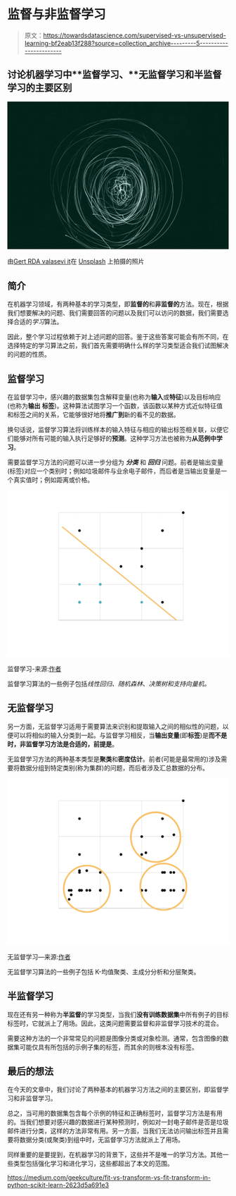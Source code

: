 # 监督与非监督学习

> 原文：<https://towardsdatascience.com/supervised-vs-unsupervised-learning-bf2eab13f288?source=collection_archive---------5----------------------->

## 讨论机器学习中**监督学习、**无监督学习和半监督学习的主要区别

![](img/aa01f3d6150b5e60472b97b2fe00e136.png)

由[Gert RDA valasevi it](https://unsplash.com/@skraidantisdrambliukas?utm_source=unsplash&utm_medium=referral&utm_content=creditCopyText)在 [Unsplash](https://unsplash.com/s/photos/artificial-intelligence?utm_source=unsplash&utm_medium=referral&utm_content=creditCopyText) 上拍摄的照片

## **简介**

在机器学习领域，有两种基本的学习类型，即**监督的**和**非监督的**方法。现在，根据我们想要解决的问题、我们需要回答的问题以及我们可以访问的数据，我们需要选择合适的*学习*算法。

因此，整个学习过程依赖于对上述问题的回答。鉴于这些答案可能会有所不同，在选择特定的学习算法之前，我们首先需要明确什么样的学习类型适合我们试图解决的问题的性质。

## 监督学习

在监督学习中，感兴趣的数据集包含解释变量(也称为**输入**或**特征**)以及目标响应(也称为**输出** **标签**)。这种算法试图学习一个函数，该函数以某种方式近似特征值和标签之间的关系，它能够很好地将**推广到**新的看不见的数据。

换句话说，监督学习算法将训练样本的输入特征与相应的输出标签相关联，以便它们能够对所有可能的输入执行足够好的**预测**。这种学习方法也被称为**从范例中学习**。

需要监督学习方法的问题可以进一步分组为 ***分类*** 和 ***回归*** 问题。前者是输出变量(标签)对应一个类别时；例如垃圾邮件与业余电子邮件，而后者是当输出变量是一个真实值时；例如距离或价格。

![](img/9cfaba8af6fce6b907cf864a7a640a2d.png)

监督学习-来源:[作者](https://medium.com/@gmyrianthous)

监督学习算法的一些例子包括*线性回归、随机森林、决策树和支持向量机。*

## 无监督学习

另一方面，无监督学习适用于需要算法来识别和提取输入之间的相似性的问题，以便可以将相似的输入分类到一起。与监督学习相反，当**输出变量**(即**标签**)是**而不是** **时，非监督学习方法是合适的，前提是**。

无监督学习方法的两种基本类型是**聚类**和**密度估计**。前者(可能是最常用的)涉及需要将数据分组到特定类别(称为集群)的问题，而后者涉及汇总数据的分布。

![](img/b9d598f24b2195cacadd9af16105a525.png)

无监督学习—来源:[作者](https://gmyrianthous.medium.com/)

无监督学习算法的一些例子包括 K-均值聚类、主成分分析和分层聚类。

## 半监督学习

现在还有另一种称为**半监督**的学习类型，当我们**没有训练数据集**中所有例子的目标标签时，它就派上了用场。因此，这类问题需要监督和非监督学习技术的混合。

需要这种方法的一个非常常见的问题是图像分类或对象检测。通常，包含图像的数据集可能仅具有所包括的示例子集的标签，而其余的则根本没有标签。

## 最后的想法

在今天的文章中，我们讨论了两种基本的机器学习方法之间的主要区别，即监督学习和非监督学习。

总之，当可用的数据集包含每个示例的特征和正确标签时，监督学习方法是有用的。当我们想要对感兴趣的数据进行某种预测时，例如对一封电子邮件是否是垃圾邮件进行分类，这样的方法非常有用。另一方面，当我们无法访问输出标签并且需要将数据分类(或聚类)到组中时，无监督学习方法就派上了用场。

同样重要的是要提到，在机器学习的背景下，这些并不是唯一的学习方法。其他一些类型包括强化学习和进化学习，这些都超出了本文的范围。

</feature-scaling-and-normalisation-in-a-nutshell-5319af86f89b>  </fit-vs-predict-vs-fit-predict-in-python-scikit-learn-f15a34a8d39f>  <https://medium.com/geekculture/fit-vs-transform-vs-fit-transform-in-python-scikit-learn-2623d5a691e3> 